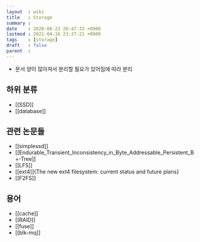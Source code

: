 ```yaml
---
layout  : wiki
title   : Storage
summary : 
date    : 2020-08-23 20:47:33 +0900
lastmod : 2021-04-16 23:37:21 +0900
tags    : [storage]
draft   : false
parent  : 
---
```


 * 문서 양이 많아져서 분리할 필요가 있어짐에 따라 분리

## 하위 분류
 * [[SSD]]
 * [[database]]

 
## 관련 논문들
 * [[simplessd]]
 * [[Endurable_Transient_Inconsistency_in_Byte_Addressable_Persistent_B+-Tree]]
 * [[LFS]]
 * [[ext4]]{The new ext4 filesystem: current status and future plans}
 * [[F2FS]]

## 용어
 * [[cache]]
 * [[RAID]]
 * [[fuse]]
 * [[blk-mq]]
